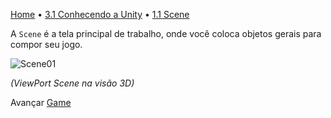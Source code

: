 [Home](../../HomePT.md) • [3.1 Conhecendo a Unity](./1_interface.md) • [1.1 Scene](#)

A `Scene` é a tela principal de trabalho, onde você coloca objetos gerais para compor seu jogo.


![Scene01](https://cdn.discordapp.com/attachments/859440081462493194/859581899567530004/unknown.png)

*(ViewPort Scene na visão 3D)*

Avançar [Game](./1.2_game.md)